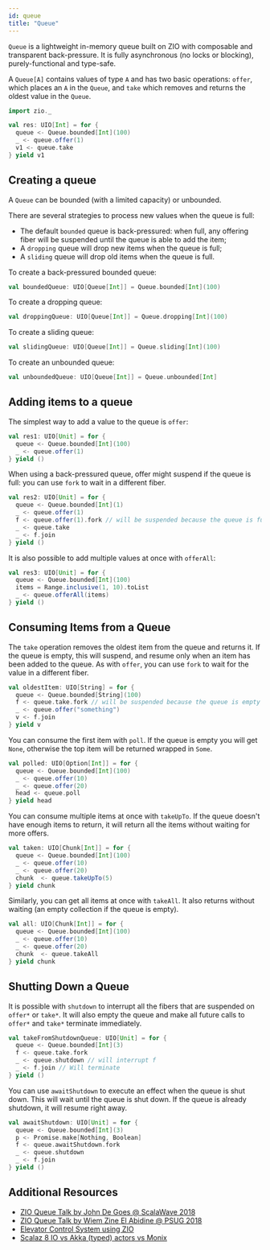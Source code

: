 ```yaml
---
id: queue
title: "Queue"
---
```


`Queue` is a lightweight in-memory queue built on ZIO with composable and transparent back-pressure. It is fully asynchronous (no locks or blocking), purely-functional and type-safe.

A `Queue[A]` contains values of type `A` and has two basic operations: `offer`, which places an `A` in the `Queue`, and `take` which removes and returns the oldest value in the `Queue`.

```scala mdoc:silent
import zio._

val res: UIO[Int] = for {
  queue <- Queue.bounded[Int](100)
  _ <- queue.offer(1)
  v1 <- queue.take
} yield v1
```

## Creating a queue

A `Queue` can be bounded (with a limited capacity) or unbounded.

There are several strategies to process new values when the queue is full:

- The default `bounded` queue is back-pressured: when full, any offering fiber will be suspended until the queue is able to add the item;
- A `dropping` queue will drop new items when the queue is full;
- A `sliding` queue will drop old items when the queue is full.

To create a back-pressured bounded queue:
```scala mdoc:silent
val boundedQueue: UIO[Queue[Int]] = Queue.bounded[Int](100)
```

To create a dropping queue:
```scala mdoc:silent
val droppingQueue: UIO[Queue[Int]] = Queue.dropping[Int](100)
```

To create a sliding queue:
```scala mdoc:silent
val slidingQueue: UIO[Queue[Int]] = Queue.sliding[Int](100)
```

To create an unbounded queue:
```scala mdoc:silent
val unboundedQueue: UIO[Queue[Int]] = Queue.unbounded[Int]
```

## Adding items to a queue

The simplest way to add a value to the queue is `offer`:

```scala mdoc:silent
val res1: UIO[Unit] = for {
  queue <- Queue.bounded[Int](100)
  _ <- queue.offer(1)
} yield ()
```

When using a back-pressured queue, offer might suspend if the queue is full: you can use `fork` to wait in a different fiber.

```scala mdoc:silent
val res2: UIO[Unit] = for {
  queue <- Queue.bounded[Int](1)
  _ <- queue.offer(1)
  f <- queue.offer(1).fork // will be suspended because the queue is full
  _ <- queue.take
  _ <- f.join
} yield ()
```

It is also possible to add multiple values at once with `offerAll`:

```scala mdoc:silent
val res3: UIO[Unit] = for {
  queue <- Queue.bounded[Int](100)
  items = Range.inclusive(1, 10).toList
  _ <- queue.offerAll(items)
} yield ()
```

## Consuming Items from a Queue

The `take` operation removes the oldest item from the queue and returns it. If the queue is empty, this will suspend, and resume only when an item has been added to the queue. As with `offer`, you can use `fork` to wait for the value in a different fiber.

```scala mdoc:silent
val oldestItem: UIO[String] = for {
  queue <- Queue.bounded[String](100)
  f <- queue.take.fork // will be suspended because the queue is empty
  _ <- queue.offer("something")
  v <- f.join
} yield v
```

You can consume the first item with `poll`. If the queue is empty you will get `None`, otherwise the top item will be returned wrapped in `Some`.

```scala mdoc:silent
val polled: UIO[Option[Int]] = for {
  queue <- Queue.bounded[Int](100)
  _ <- queue.offer(10)
  _ <- queue.offer(20)
  head <- queue.poll
} yield head
```

You can consume multiple items at once with `takeUpTo`. If the queue doesn't have enough items to return, it will return all the items without waiting for more offers.

```scala mdoc:silent
val taken: UIO[Chunk[Int]] = for {
  queue <- Queue.bounded[Int](100)
  _ <- queue.offer(10)
  _ <- queue.offer(20)
  chunk  <- queue.takeUpTo(5)
} yield chunk
```

Similarly, you can get all items at once with `takeAll`. It also returns without waiting (an empty collection if the queue is empty).

```scala mdoc:silent
val all: UIO[Chunk[Int]] = for {
  queue <- Queue.bounded[Int](100)
  _ <- queue.offer(10)
  _ <- queue.offer(20)
  chunk  <- queue.takeAll
} yield chunk
```

## Shutting Down a Queue

It is possible with `shutdown` to interrupt all the fibers that are suspended on `offer*` or `take*`. It will also empty the queue and make all future calls to `offer*` and `take*` terminate immediately.

```scala mdoc:silent
val takeFromShutdownQueue: UIO[Unit] = for {
  queue <- Queue.bounded[Int](3)
  f <- queue.take.fork
  _ <- queue.shutdown // will interrupt f
  _ <- f.join // Will terminate
} yield ()
```

You can use `awaitShutdown` to execute an effect when the queue is shut down. This will wait until the queue is shut down. If the queue is already shutdown, it will resume right away.

```scala mdoc:silent
val awaitShutdown: UIO[Unit] = for {
  queue <- Queue.bounded[Int](3)
  p <- Promise.make[Nothing, Boolean]
  f <- queue.awaitShutdown.fork
  _ <- queue.shutdown
  _ <- f.join
} yield ()
```

## Additional Resources

- [ZIO Queue Talk by John De Goes @ ScalaWave 2018](https://www.slideshare.net/jdegoes/zio-queue)
- [ZIO Queue Talk by Wiem Zine El Abidine @ PSUG 2018](https://www.slideshare.net/wiemzin/psug-zio-queue)
- [Elevator Control System using ZIO](https://medium.com/@wiemzin/elevator-control-system-using-zio-c718ae423c58)
- [Scalaz 8 IO vs Akka (typed) actors vs Monix](https://blog.softwaremill.com/scalaz-8-io-vs-akka-typed-actors-vs-monix-part-1-5672657169e1)

